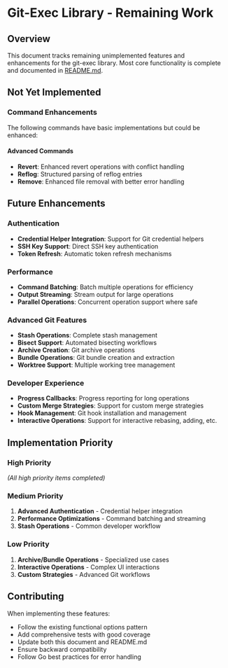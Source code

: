 # Git-Exec Library - Remaining Work

## Overview

This document tracks remaining unimplemented features and enhancements for the git-exec library. Most core functionality is complete and documented in [README.md](README.md).

## Not Yet Implemented

### Command Enhancements

The following commands have basic implementations but could be enhanced:


#### Advanced Commands
- **Revert**: Enhanced revert operations with conflict handling
- **Reflog**: Structured parsing of reflog entries
- **Remove**: Enhanced file removal with better error handling

## Future Enhancements

### Authentication
- **Credential Helper Integration**: Support for Git credential helpers
- **SSH Key Support**: Direct SSH key authentication
- **Token Refresh**: Automatic token refresh mechanisms

### Performance
- **Command Batching**: Batch multiple operations for efficiency
- **Output Streaming**: Stream output for large operations
- **Parallel Operations**: Concurrent operation support where safe

### Advanced Git Features
- **Stash Operations**: Complete stash management
- **Bisect Support**: Automated bisecting workflows
- **Archive Creation**: Git archive operations
- **Bundle Operations**: Git bundle creation and extraction
- **Worktree Support**: Multiple working tree management

### Developer Experience
- **Progress Callbacks**: Progress reporting for long operations
- **Custom Merge Strategies**: Support for custom merge strategies
- **Hook Management**: Git hook installation and management
- **Interactive Operations**: Support for interactive rebasing, adding, etc.

## Implementation Priority

### High Priority
*(All high priority items completed)*

### Medium Priority
1. **Advanced Authentication** - Credential helper integration
2. **Performance Optimizations** - Command batching and streaming
3. **Stash Operations** - Common developer workflow

### Low Priority
1. **Archive/Bundle Operations** - Specialized use cases
2. **Interactive Operations** - Complex UI interactions
3. **Custom Strategies** - Advanced Git workflows

## Contributing

When implementing these features:
- Follow the existing functional options pattern
- Add comprehensive tests with good coverage
- Update both this document and README.md
- Ensure backward compatibility
- Follow Go best practices for error handling
